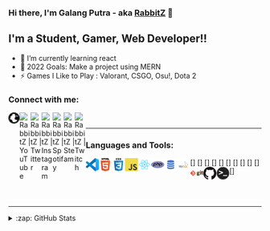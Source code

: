 ### Hi there, I'm Galang Putra - aka [RabbitZ][website] 👋

## I'm a Student, Gamer, Web Developer!!

- 🌱 I’m currently learning react
- 🥅 2022 Goals: Make a project using MERN
- ⚡ Games I Like to Play : Valorant, CSGO, Osu!, Dota 2

### Connect with me:

[<img align="left" alt="portofolio-rabbitz.vercel.app" width="22px" src="https://raw.githubusercontent.com/iconic/open-iconic/master/svg/globe.svg" />][website]
[<img align="left" alt="RabbitZ | YouTube" width="22px" src="https://cdn.jsdelivr.net/npm/simple-icons@v3/icons/youtube.svg" />][youtube]
[<img align="left" alt="RabbitZ | Twitter" width="22px" src="https://cdn.jsdelivr.net/npm/simple-icons@v3/icons/twitter.svg" />][twitter]
[<img align="left" alt="RabbitZ | Instagram" width="22px" src="https://cdn.jsdelivr.net/npm/simple-icons@v3/icons/instagram.svg" />][instagram]
[<img align="left" alt="RabbitZ | Spotify" width="22px" src="https://cdn.jsdelivr.net/npm/simple-icons@v3/icons/spotify.svg" />][spotify]
[<img align="left" alt="RabbitZ | Steam" width="22px" src="https://cdn.jsdelivr.net/npm/simple-icons@v3/icons/steam.svg" />][steam]
[<img align="left" alt="RabbitZ | Twitch" width="22px" src="https://cdn.jsdelivr.net/npm/simple-icons@v3/icons/twitch.svg" />][twitch]

<br />

---

### Languages and Tools:

[<img align="left" alt="Visual Studio Code" width="26px" src="https://raw.githubusercontent.com/github/explore/80688e429a7d4ef2fca1e82350fe8e3517d3494d/topics/visual-studio-code/visual-studio-code.png" />]
[<img align="left" alt="HTML5" width="26px" src="https://raw.githubusercontent.com/github/explore/80688e429a7d4ef2fca1e82350fe8e3517d3494d/topics/html/html.png" />]
[<img align="left" alt="CSS3" width="26px" src="https://raw.githubusercontent.com/github/explore/80688e429a7d4ef2fca1e82350fe8e3517d3494d/topics/css/css.png" />]
[<img align="left" alt="JavaScript" width="26px" src="https://raw.githubusercontent.com/github/explore/80688e429a7d4ef2fca1e82350fe8e3517d3494d/topics/javascript/javascript.png" />]
[<img align="left" alt="React" width="26px" src="https://raw.githubusercontent.com/github/explore/80688e429a7d4ef2fca1e82350fe8e3517d3494d/topics/react/react.png" />]
[<img align="left" alt="PHP" width="26px" src="https://raw.githubusercontent.com/github/explore/ccc16358ac4530c6a69b1b80c7223cd2744dea83/topics/php/php.png" />]
[<img align="left" alt="SQL" width="26px" src="https://raw.githubusercontent.com/github/explore/80688e429a7d4ef2fca1e82350fe8e3517d3494d/topics/sql/sql.png" />]
[<img align="left" alt="MySQL" width="26px" src="https://raw.githubusercontent.com/github/explore/80688e429a7d4ef2fca1e82350fe8e3517d3494d/topics/mysql/mysql.png" />]
[<img align="left" alt="Git" width="26px" src="https://raw.githubusercontent.com/github/explore/80688e429a7d4ef2fca1e82350fe8e3517d3494d/topics/git/git.png" />]
[<img align="left" alt="GitHub" width="26px" src="https://raw.githubusercontent.com/github/explore/78df643247d429f6cc873026c0622819ad797942/topics/github/github.png" />]
[<img align="left" alt="Terminal" width="26px" src="https://raw.githubusercontent.com/github/explore/80688e429a7d4ef2fca1e82350fe8e3517d3494d/topics/terminal/terminal.png" />]

<br />
<br />

---

<details>
  <summary>:zap: GitHub Stats</summary>

  <img align="left" alt="RabbitZ's GitHub Stats" src="https://github-readme-stats.vercel.app/api?username=rabbitz215&show_icons=true&hide_border=true" />

</details>

[website]: https://portofolio-rabbitz.vercel.app/
[twitter]: https://twitter.com/rabbitz215
[youtube]: https://www.youtube.com/channel/UCG-mun58IURAgcXFK0HtM5g
[instagram]: https://instagram.com/rabbitz.20
[spotify]: https://open.spotify.com/user/k6vxm5ysnkfb0ulcvzmqwh6q9
[steam]: https://steamcommunity.com/profiles/76561198232256732
[twitch]: https://www.twitch.tv/foxyz215
